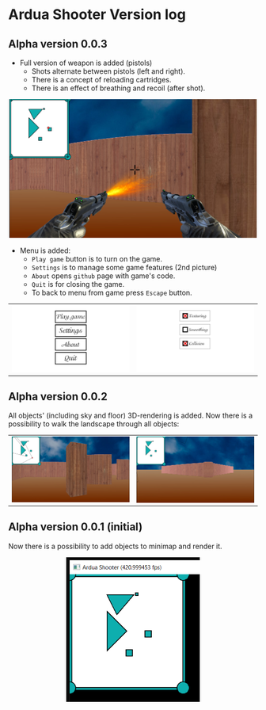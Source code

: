 # Ardua Shooter Version log

## Alpha version 0.0.3
* Full version of weapon is added (pistols)
    * Shots alternate between pistols (left and right).
    * There is a concept of reloading cartridges.
    * There is an effect of breathing and recoil (after shot).

<p align="center">
    <img src="data//v_0.0.3_1.png" alt="pistols" width="500"/>
</p>

* Menu is added:
    * `Play game` button is to turn on the game.
    * `Settings` is to manage some game features (2nd picture)
    * `About` opens `github` page with game's code.
    * `Quit` is for closing the game.
    * To back to menu from game press `Escape` button.
<table>
    <tr>
        <td> <img src="data//v_0.0.3_2.png" alt="menu" width="450"/> </td>
        <td> <img src="data//v_0.0.3_3.png" alt="settings" width="450"/> </td>
    </tr>
</table>

## Alpha version 0.0.2

All objects' (including sky and floor) 3D-rendering is added. Now there is a possibility to walk the landscape through all objects:

<table>
    <tr>
        <td> <img src="data//v_0.0.2_1.png" alt="map rendering 1" width="450"/> </td>
        <td> <img src="data//v_0.0.2_2.png" alt="map rendering 2" width="450"/> </td>
    </tr>
</table>

## Alpha version 0.0.1 (initial)

Now there is a possibility to add objects to minimap and render it.
<p align="center">
    <img src="data//v_0.0.1_1.png" alt="minimap" width="270"/>
</p>
